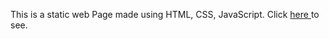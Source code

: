 This is a static web Page made using HTML, CSS, JavaScript. 
Click <a href = "https://abhirv08.github.io/Buzzle_Abhishek_Kumar/">here </a> to see.
